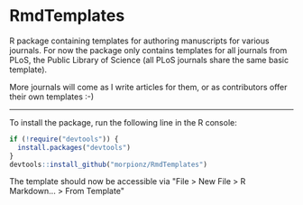 RmdTemplates
============

R package containing templates for authoring manuscripts for various journals. 
For now the package only contains templates for all journals from PLoS, the 
Public Library of Science (all PLoS journals share the same basic template). 

More journals will come as I write articles for them, or as contributors offer 
their own templates :-)

---

To install the package, run the following line in the R console: 

```R
if (!require("devtools")) {
  install.packages("devtools")
}
devtools::install_github("morpionz/RmdTemplates")
``` 

The template should now be accessible via "File > New File > R Markdown... > 
From Template"